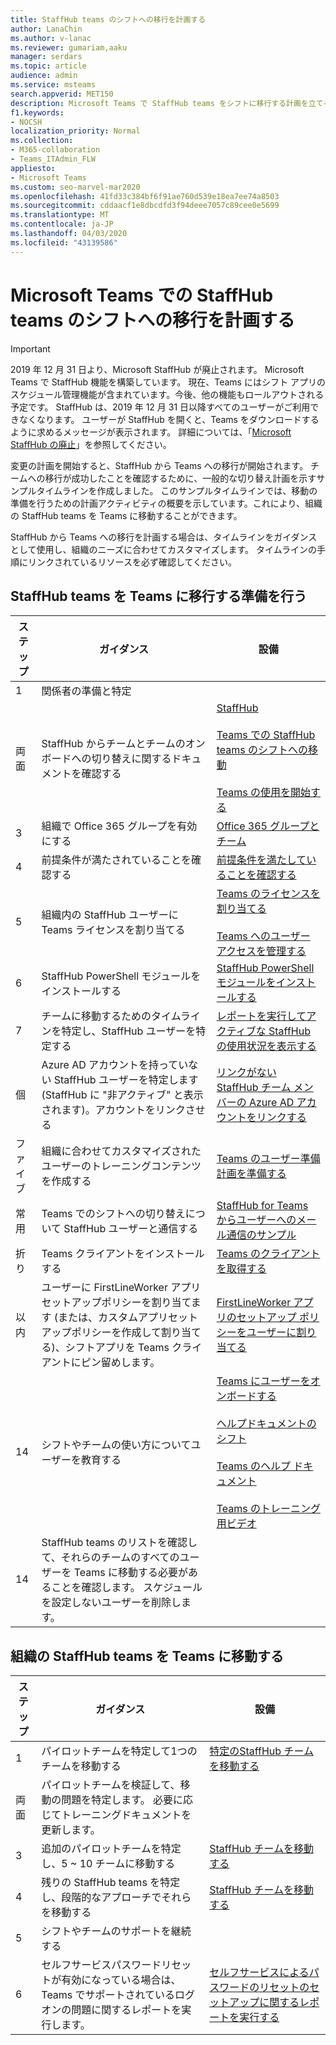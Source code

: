 ```yaml
---
title: StaffHub teams のシフトへの移行を計画する
author: LanaChin
ms.author: v-lanac
ms.reviewer: gumariam,aaku
manager: serdars
ms.topic: article
audience: admin
ms.service: msteams
search.appverid: MET150
description: Microsoft Teams で StaffHub teams をシフトに移行する計画を立てる方法についてのガイダンスを取得します。
f1.keywords:
- NOCSH
localization_priority: Normal
ms.collection:
- M365-collaboration
- Teams_ITAdmin_FLW
appliesto:
- Microsoft Teams
ms.custom: seo-marvel-mar2020
ms.openlocfilehash: 41fd33c384bf6f91ae760d539e18ea7ee74a8503
ms.sourcegitcommit: cddaacf1e8dbcdfd3f94deee7057c89cee0e5699
ms.translationtype: MT
ms.contentlocale: ja-JP
ms.lasthandoff: 04/03/2020
ms.locfileid: "43139586"
---
```

# <a name="plan-to-move-your-staffhub-teams-to-shifts-in-microsoft-teams"></a>Microsoft Teams での StaffHub teams のシフトへの移行を計画する

> [!IMPORTANT]
> 2019 年 12 月 31 日より、Microsoft StaffHub が廃止されます。 Microsoft Teams で StaffHub 機能を構築しています。 現在、Teams にはシフト アプリのスケジュール管理機能が含まれています。今後、他の機能もロールアウトされる予定です。 StaffHub は、2019 年 12 月 31 日以降すべてのユーザーがご利用できなくなります。 ユーザーが StaffHub を開くと、Teams をダウンロードするように求めるメッセージが表示されます。 詳細については、「[Microsoft StaffHub の廃止](microsoft-staffhub-to-be-retired.md)」を参照してください。 

変更の計画を開始すると、StaffHub から Teams への移行が開始されます。 チームへの移行が成功したことを確認するために、一般的な切り替え計画を示すサンプルタイムラインを作成しました。 このサンプルタイムラインでは、移動の準備を行うための計画アクティビティの概要を示しています。これにより、組織の StaffHub teams を Teams に移動することができます。

StaffHub から Teams への移行を計画する場合は、タイムラインをガイダンスとして使用し、組織のニーズに合わせてカスタマイズします。 タイムラインの手順にリンクされているリソースを必ず確認してください。

## <a name="prepare-to-move-your-staffhub-teams-to-teams"></a>StaffHub teams を Teams に移行する準備を行う

|ステップ |ガイダンス  |設備 |
|---------|---------|---------|
|1    |関係者の準備と特定         |         |
|両面     |StaffHub からチームとチームのオンボードへの切り替えに関するドキュメントを確認する         |[StaffHub](microsoft-staffhub-to-be-retired.md)<br><br>[Teams での StaffHub teams のシフトへの移動](move-staffhub-teams-to-shifts-in-teams.md)<br><br>[Teams の使用を開始する](../../get-started-with-teams-quick-start.md)         |
|3    |組織で Office 365 グループを有効にする        |[Office 365 グループとチーム](../../Office-365-groups.md)      |
|4    |前提条件が満たされていることを確認する         |[前提条件を満たしていることを確認する](move-staffhub-teams-to-shifts-in-teams.md#check-that-prerequisites-are-met)       |
|5   |組織内の StaffHub ユーザーに Teams ライセンスを割り当てる|[Teams のライセンスを割り当てる](move-staffhub-teams-to-shifts-in-teams.md#assign-teams-licenses)<br><br>[Teams へのユーザー アクセスを管理する](../../user-access.md)      |
|6    |StaffHub PowerShell モジュールをインストールする        |[StaffHub PowerShell モジュールをインストールする](install-the-staffhub-powershell-module.md)        |
|7     |チームに移動するためのタイムラインを特定し、StaffHub ユーザーを特定する       |[レポートを実行してアクティブな StaffHub の使用状況を表示する](run-report-to-show-staffhub-usage.md) |
|個     |Azure AD アカウントを持っていない StaffHub ユーザーを特定します (StaffHub に "非アクティブ" と表示されます)。アカウントをリンクさせる     |[リンクがない StaffHub チーム メンバーの Azure AD アカウントをリンクする](move-staffhub-teams-to-shifts-in-teams.md#link-an-azure-ad-account-for-staffhub-team-members-who-dont-have-one)        |
|ファイブ    |組織に合わせてカスタマイズされたユーザーのトレーニングコンテンツを作成する         |[Teams のユーザー準備計画を準備する](../../upgrade-user-readiness.md)     |
|常用    |Teams でのシフトへの切り替えについて StaffHub ユーザーと通信する         |[StaffHub for Teams からユーザーへのメール通信のサンプル](staffhub-to-teams-email-template.md)         |
|折り     |Teams クライアントをインストールする         |[Teams のクライアントを取得する](../../get-clients.md) |
|以内    |ユーザーに FirstLineWorker アプリセットアップポリシーを割り当てます (または、カスタムアプリセットアップポリシーを作成して割り当てる)、シフトアプリを Teams クライアントにピン留めします。  |[FirstLineWorker アプリのセットアップ ポリシーをユーザーに割り当てる](move-staffhub-teams-to-shifts-in-teams.md#assign-the-firstlineworker-app-setup-policy-to-users)         |
|14     |シフトやチームの使い方についてユーザーを教育する         |[Teams にユーザーをオンボードする](move-staffhub-teams-to-shifts-in-teams.md#onboard-users-to-teams)<br><br>[ヘルプドキュメントのシフト](https://support.office.com/article/apps-and-services-cc1fba57-9900-4634-8306-2360a40c665b)<br><br>[Teams のヘルプ ドキュメント](https://support.office.com/teams)<br><br>[Teams のトレーニング用ビデオ](https://support.office.com/article/microsoft-teams-video-training-4f108e54-240b-4351-8084-b1089f0d21d7)       |
|14     |StaffHub teams のリストを確認して、それらのチームのすべてのユーザーを Teams に移動する必要があることを確認します。 スケジュールを設定しないユーザーを削除します。 |         |

## <a name="move-your-organizations-staffhub-teams-to-teams"></a>組織の StaffHub teams を Teams に移動する

|ステップ |ガイダンス |設備  |
|---------|---------|---------|
|1  |パイロットチームを特定して1つのチームを移動する          |[特定のStaffHub チームを移動する](move-staffhub-teams-to-shifts-in-teams.md#move-a-staffhub-team)          |
|両面    |パイロットチームを検証して、移動の問題を特定します。 必要に応じてトレーニングドキュメントを更新します。         |         |
|3     |追加のパイロットチームを特定し、5 ~ 10 チームに移動する         |[StaffHub チームを移動する](move-staffhub-teams-to-shifts-in-teams.md#go-beyond-your-pilot-and-move-all-staffhub-teams)         |
|4     |残りの StaffHub teams を特定し、段階的なアプローチでそれらを移動する         |[StaffHub チームを移動する](move-staffhub-teams-to-shifts-in-teams.md#go-beyond-your-pilot-and-move-all-staffhub-teams)         |
|5     |シフトやチームのサポートを継続する         |         |
|6     |セルフサービスパスワードリセットが有効になっている場合は、Teams でサポートされているログオンの問題に関するレポートを実行します。       |[セルフサービスによるパスワードのリセットのセットアップに関するレポートを実行する](https://docs.microsoft.com/azure/active-directory/authentication/howto-sspr-reporting)        |
